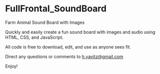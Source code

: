 # FullFrontal_SoundBoard
Farm Animal Sound Board with Images

Quickly and easily create a fun sound board with images and audio using HTML, CSS, and JavaScript.

All code is free to download, edit, and use as anyone sees fit.

Direct any questions or comments to h.yavitz@gmail.com

Enjoy!
